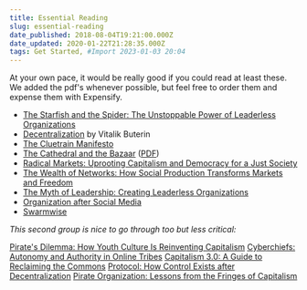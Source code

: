 ```yaml
---
title: Essential Reading
slug: essential-reading
date_published: 2018-08-04T19:21:00.000Z
date_updated: 2020-01-22T21:28:35.000Z
tags: Get Started, #Import 2023-01-03 20:04
---
```


At your own pace, it would be really good if you could read at least these. We added the pdf's whenever possible, but feel free to order them and expense them with Expensify.

- [The Starfish and the Spider: The Unstoppable Power of Leaderless Organizations](https://www.goodreads.com/book/show/21314.The_Starfish_and_the_Spider)
- [Decentralization](https://medium.com/@VitalikButerin/the-meaning-of-decentralization-a0c92b76a274) by Vitalik Buterin
- [The Cluetrain Manifesto](https://www.goodreads.com/book/show/81195.The_Cluetrain_Manifesto)
- [The Cathedral and the Bazaar](https://www.goodreads.com/book/show/134825.The_Cathedral_the_Bazaar) ([PDF](https://library.manybooks.net/live/get-book/131010/pdf?hash=1fa2a1c6aa059f1657e5b7e6010a8fb4&amp;name=The-Cathedral-and-the-Bazaar))
- [Radical Markets: Uprooting Capitalism and Democracy for a Just Society](https://www.goodreads.com/book/show/36515770-radical-markets)
- [The Wealth of Networks: How Social Production Transforms Markets and Freedom](https://www.goodreads.com/book/show/14721.The_Wealth_of_Networks)
- [The Myth of Leadership: Creating Leaderless Organizations](https://www.goodreads.com/book/show/2406955.The_Myth_of_Leadership)
- [Organization after Social Media](https://www.goodreads.com/book/show/41546391-organization-after-social-media)
- [Swarmwise](https://falkvinge.net/files/2013/04/Swarmwise-2013-by-Rick-Falkvinge-v1.1-2013Sep01.pdf)

*This second group is nice to go through too but less critical:*

[Pirate's Dilemma: How Youth Culture Is Reinventing Capitalism](https://www.goodreads.com/book/show/2286633.The_Pirate_s_Dilemma)
[Cyberchiefs: Autonomy and Authority in Online Tribes](https://www.goodreads.com/book/show/6449779-cyberchiefs)
[Capitalism 3.0: A Guide to Reclaiming the Commons](https://www.goodreads.com/book/show/640034.Capitalism_3_0)
[Protocol: How Control Exists after Decentralization](https://www.goodreads.com/book/show/274500.Protocol)
[Pirate Organization: Lessons from the Fringes of Capitalism](https://www.goodreads.com/book/show/13586923-the-pirate-organization)
